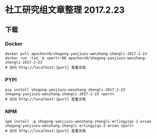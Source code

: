 # 社工研究组文章整理 2017.2.23

## 下载

### Docker

```
docker pull apachecn0/shegong-yanjiuzu-wenzhang-zhengli-2017-2-23
docker run -tid -p <port>:80 apachecn0/shegong-yanjiuzu-wenzhang-zhengli-2017-2-23
# 访问 http://localhost:{port} 查看文档
```

### PYPI

```
pip install shegong-yanjiuzu-wenzhang-zhengli-2017-2-23
shegong-yanjiuzu-wenzhang-zhengli-2017-2-23 <port>
# 访问 http://localhost:{port} 查看文档
```

### NPM

```
npm install -g shegong-yanjiuzu-wenzhang-zhengli-erlingyiqi-2-ersan
shegong-yanjiuzu-wenzhang-zhengli-erlingyiqi-2-ersan <port>
# 访问 http://localhost:{port} 查看文档
```